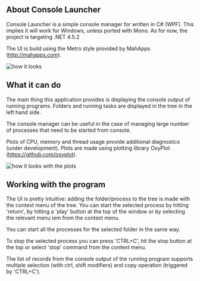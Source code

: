 ## About Console Launcher

Console Launcher is a simple console manager for written in C# (WPF). This implies it will work for Windows, unless ported with Mono. As for now, the project is targeting .NET 4.5.2

The UI is build using the Metro style provided by MahApps (http://mahapps.com).

![how it looks](https://cloud.githubusercontent.com/assets/10394306/25364447/85184e90-2930-11e7-9978-9aec3f6ac8f4.png)

## What it can do

The main thing this application provides is displaying the console output of running programs. Folders and running tasks are displayed in the tree in the left hand side.

The console manager can be useful in the case of managing large number of processes that need to be started from console.

Plots of CPU, memory and thread usage provide additional diagnostics (under development). Plots are made using plotting library OxyPlot (https://github.com/oxyplot).

![how it looks with the plots](https://cloud.githubusercontent.com/assets/10394306/25364875/69df5fbc-2933-11e7-86c9-66aa9c3b167b.png)

## Working with the program

The UI is pretty intuitive: adding the folder/process to the tree is made with the context menu of the tree. You can start the selected process by hitting 'return', by hitting a 'play' button at the top of the window or by selecting the relevant menu iem from the context menu.

You can start all the processes for the selected folder in the same way.

To stop the selected process you can press 'CTRL+C', hit the stop button at the top or select 'stop' command from the context menu.

The list of records from the console output of the running program supports multiple selection (with ctrl, shift modifiers) and copy operation (triggered by 'CTRL+C').

